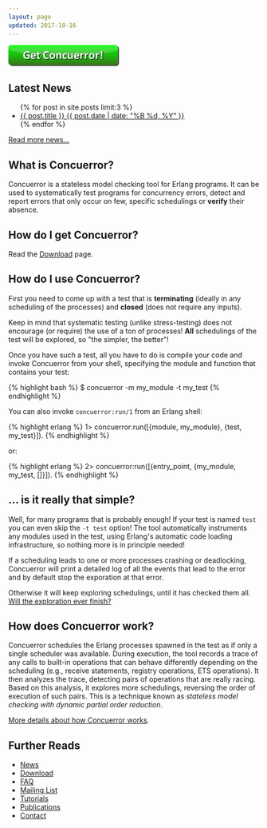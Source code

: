 ```yaml
---
layout: page
updated: 2017-10-16
---
```


<div class="download-link">
<a href="./download"><img src="./images/button.png" alt="Get Concuerror!"></a>
</div>

## Latest News

<ul class="post-list">
    {% for post in site.posts limit:3 %}
    <li>
    <article>
    <a href="{{ post.url }}">
        {{ post.title }}
        <span class="entry-date">
            <time datetime="{{ post.date | date_to_xmlschema }}">
                {{ post.date | date: "%B %d, %Y" }}
            </time>
        </span>
    </a>
    </article>
    </li>
    {% endfor %}
</ul>

[Read more news...](/news)

## What is Concuerror?

Concuerror is a stateless model checking tool for Erlang programs. It can be used to systematically test programs for concurrency errors, detect and report errors that only occur on few, specific schedulings or **verify** their absence.

## How do I get Concuerror?

Read the [Download](/download) page.

## How do I use Concuerror?

First you need to come up with a test that is **terminating** (ideally in any scheduling of the processes) and **closed** (does not require any inputs).

Keep in mind that systematic testing (unlike stress-testing) does not encourage (or require) the use of a ton of processes! **All** schedulings of the test will be explored, so "the simpler, the better"!

Once you have such a test, all you have to do is compile your code and invoke Concuerror from your shell, specifying the module and function that contains your test:

{% highlight bash %}
$ concuerror -m my_module -t my_test
{% endhighlight %}

You can also invoke `concuerror:run/1` from an Erlang shell:

{% highlight erlang %}
1> concuerror:run([{module, my_module}, {test, my_test}]).
{% endhighlight %}

or:

{% highlight erlang %}
2> concuerror:run([{entry_point, {my_module, my_test, []}]).
{% endhighlight %}

## ... is it really that simple?

Well, for many programs that is probably enough!
If your test is named `test` you can even skip the `-t test` option!
The tool automatically instruments any modules used in the test,
using Erlang's automatic code loading infrastructure,
so nothing more is in principle needed!

If a scheduling leads to one or more processes crashing or
deadlocking, Concuerror will print a detailed log of all the events
that lead to the error and by default stop the exporation at that error.

Otherwise it will keep exploring schedulings, until it has checked them all. [Will the exploration ever finish?](/faq/#will-the-exploration-ever-finish)

## How does Concuerror work?

Concuerror schedules the Erlang processes spawned in the test as if only a single scheduler was available.
During execution, the tool records a trace of any calls to built-in operations that can behave differently depending on the scheduling (e.g., receive statements, registry operations, ETS operations).
It then analyzes the trace, detecting pairs of operations that are really racing.
Based on this analysis, it explores more schedulings, reversing the order of execution of such pairs. This is a technique known as _stateless model checking with dynamic partial order reduction_.

[More details about how Concuerror works](/faq/#how-does-concuerror-work-extended).

## Further Reads

* [News](/news)
* [Download](/download)
* [FAQ](/faq)
* [Mailing List](/mailing-list)
* [Tutorials](/tutorials)
* [Publications](/publications)
* [Contact](/contact)
